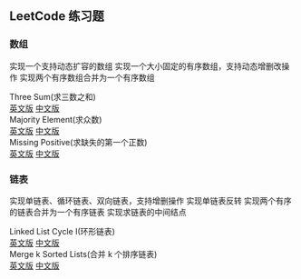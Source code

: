 ## LeetCode 练习题
### 数组
实现一个支持动态扩容的数组
实现一个大小固定的有序数组，支持动态增删改操作
实现两个有序数组合并为一个有序数组

Three Sum(求三数之和)    
[英文版](https://leetcode.com/problems/3sum/)    [中文版](https://leetcode-cn.com/problems/3sum/)    
Majority Element(求众数)    
[英文版](https://leetcode.com/problems/majority-element/)    [中文版](https://leetcode-cn.com/problems/majority-element/)    
Missing Positive(求缺失的第一个正数)    
[英文版](https://leetcode.com/problems/first-missing-positive/)    [中文版](https://leetcode-cn.com/problems/first-missing-positive/)    
### 链表
实现单链表、循环链表、双向链表，支持增删操作
实现单链表反转
实现两个有序的链表合并为一个有序链表
实现求链表的中间结点

Linked List Cycle I(环形链表)    
[英文版](https://leetcode.com/problems/linked-list-cycle)    [中文版](https://leetcode-cn.com/problems/linked-list-cycle/)    
Merge k Sorted Lists(合并 k 个排序链表)    
[英文版](https://leetcode.com/problems/merge-k-sorted-lists/)    [中文版](https://leetcode-cn.com/problems/merge-k-sorted-lists/)    